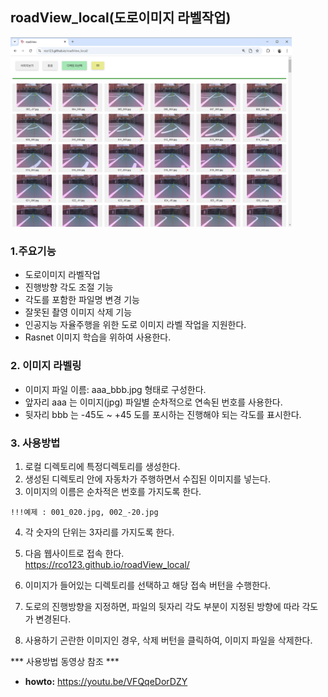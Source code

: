 ## roadView_local(도로이미지 라벨작업)

<img src="roadView.png" alt="roadView img" width="450">


### 1.주요기능

- 도로이미지 라벨작업
- 진행방향 각도 조절 기능
- 각도를 포함한 파일명 변경 기능
- 잘못된 촬영 이미지 삭제 기능
- 인공지능 자율주행을 위한 도로 이미지 라벨 작업을 지원한다.
- Rasnet 이미지 학습을 위하여 사용한다.


### 2. 이미지 라벨링

- 이미지 파일 이름:  aaa_bbb.jpg 형태로 구성한다. 
- 앞자리 aaa 는 이미지(jpg) 파일별 순차적으로 연속된 번호를 사용한다.
- 뒷자리 bbb 는 -45도 ~ +45 도를 포시하는 진행해야 되는 각도를 표시한다.

### 3. 사용방법

1) 로컬 디렉토리에 특정디렉토리를 생성한다.
2) 생성된 디렉토리 안에 자동차가 주행하면서 수집된 이미지를 넣는다.
3) 이미지의 이름은 순차적은 번호를 가지도록 한다. 

```
!!!예제 : 001_020.jpg, 002_-20.jpg
```

4) 각 숫자의 단위는 3자리를 가지도록 한다.
5) 다음 웹사이트로 접속 한다.  
    https://rco123.github.io/roadView_local/

6) 이미지가 들어있는 디렉토리를 선택하고 해당 접속 버턴을 수행한다.

7) 도로의 진행방향을 지정하면, 파일의 뒷자리 각도 부분이 지정된 방향에 따라 각도가 변경된다.

8) 사용하기 곤란한 이미지인 경우, 삭제 버턴을 클릭하여, 이미지 파일을 삭제한다.

*** 사용방법 동영상 참조 ***
  - **howto:** https://youtu.be/VFQqeDorDZY







